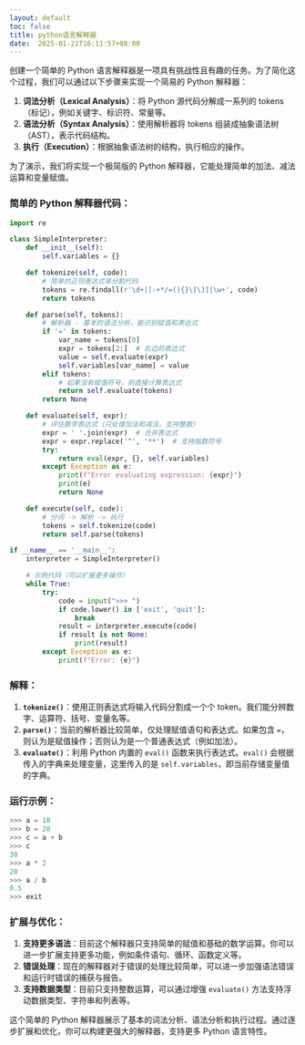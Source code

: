 ```yaml
---
layout: default
toc: false
title: python语言解释器
date:  2025-01-21T16:11:57+08:00
---
```


创建一个简单的 Python 语言解释器是一项具有挑战性且有趣的任务。为了简化这个过程，我们可以通过以下步骤来实现一个简易的 Python 解释器：

1. **词法分析（Lexical Analysis）**：将 Python 源代码分解成一系列的 tokens（标记），例如关键字、标识符、常量等。
2. **语法分析（Syntax Analysis）**：使用解析器将 tokens 组装成抽象语法树（AST），表示代码结构。
3. **执行（Execution）**：根据抽象语法树的结构，执行相应的操作。

为了演示，我们将实现一个极简版的 Python 解释器，它能处理简单的加法、减法运算和变量赋值。

### 简单的 Python 解释器代码：

```python
import re

class SimpleInterpreter:
    def __init__(self):
        self.variables = {}

    def tokenize(self, code):
        # 简单的正则表达式来分割代码
        tokens = re.findall(r'\d+|[-+*/=(){}\[\]]|\w+', code)
        return tokens

    def parse(self, tokens):
        # 解析器 - 基本的语法分析，能识别赋值和表达式
        if '=' in tokens:
            var_name = tokens[0]
            expr = tokens[2:]  # 右边的表达式
            value = self.evaluate(expr)
            self.variables[var_name] = value
        elif tokens:
            # 如果没有赋值符号，则直接计算表达式
            return self.evaluate(tokens)
        return None

    def evaluate(self, expr):
        # 评估数学表达式（只处理加法和减法，支持整数）
        expr = ' '.join(expr)  # 合并表达式
        expr = expr.replace('^', '**')  # 支持指数符号
        try:
            return eval(expr, {}, self.variables)
        except Exception as e:
            print(f"Error evaluating expression: {expr}")
            print(e)
            return None

    def execute(self, code):
        # 分词 -> 解析 -> 执行
        tokens = self.tokenize(code)
        return self.parse(tokens)

if __name__ == '__main__':
    interpreter = SimpleInterpreter()

    # 示例代码（可以扩展更多操作）
    while True:
        try:
            code = input(">>> ")
            if code.lower() in ['exit', 'quit']:
                break
            result = interpreter.execute(code)
            if result is not None:
                print(result)
        except Exception as e:
            print(f"Error: {e}")
```

### 解释：
1. **`tokenize()`**：使用正则表达式将输入代码分割成一个个 token。我们能分辨数字、运算符、括号、变量名等。
2. **`parse()`**：当前的解析器比较简单，仅处理赋值语句和表达式。如果包含 `=`，则认为是赋值操作；否则认为是一个普通表达式（例如加法）。
3. **`evaluate()`**：利用 Python 内置的 `eval()` 函数来执行表达式。`eval()` 会根据传入的字典来处理变量，这里传入的是 `self.variables`，即当前存储变量值的字典。

### 运行示例：

```python
>>> a = 10
>>> b = 20
>>> c = a + b
>>> c
30
>>> a * 2
20
>>> a / b
0.5
>>> exit
```

### 扩展与优化：
1. **支持更多语法**：目前这个解释器只支持简单的赋值和基础的数学运算。你可以进一步扩展支持更多功能，例如条件语句、循环、函数定义等。
2. **错误处理**：现在的解释器对于错误的处理比较简单，可以进一步加强语法错误和运行时错误的捕获与报告。
3. **支持数据类型**：目前只支持整数运算，可以通过增强 `evaluate()` 方法支持浮动数据类型、字符串和列表等。

这个简单的 Python 解释器展示了基本的词法分析、语法分析和执行过程。通过逐步扩展和优化，你可以构建更强大的解释器，支持更多 Python 语言特性。